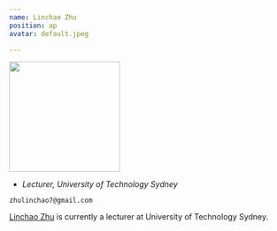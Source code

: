 ```yaml
---
name: Linchao Zhu
position: ap
avatar: default.jpeg

---
```


<img width="200" src="{{site.baseurl}}/images/people/{{page.avatar}}" data-action="zoom">

- _Lecturer, University of Technology Sydney_<br>
<!--- _Science coach. Collaborator. Transdisciplinary optimist._-->

<i class="fa fa-envelope-o"></i> `zhulinchao7@gmail.com`

[Linchao Zhu](http://ffmpbgrnn.github.io/)  is currently a lecturer at University of Technology Sydney.

